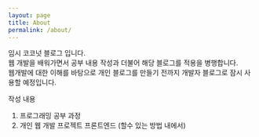 ```yaml
---
layout: page
title: About
permalink: /about/
---
```


임시 코코넛 블로그 입니다. <br/>
웹 개발을 배워가면서 공부 내용 작성과 더불어 해당 블로그를 적용을 병행합니다. <br/>
웹개발에 대한 이해를 바탕으로 개인 블로그를 만들기 전까지 개발자 블로그로 잠시 사용할 예정입니다.

작성 내용
 1. 프로그래밍 공부 과정
 2. 개인 웹 개발 프로젝트 프론트엔드 (할수 있는 방법 내에서)
